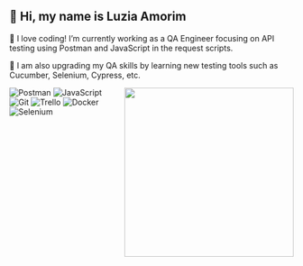 ## 💜 Hi, my name is <strong>Luzia Amorim</strong>

🔭 I love coding! I’m currently working as a QA Engineer focusing on API testing using Postman and JavaScript in the request scripts.

🌱 I am also upgrading my QA skills by learning new testing tools such as Cucumber, Selenium, Cypress, etc.

<img align="right" width="300" src="https://i2.wp.com/allhtaccess.info/wp-content/uploads/2018/03/programming.gif?fit=1281%2C716&ssl=1" />


  ![Postman](https://img.shields.io/badge/-Postman-333333?style=flat&logo=postman)
  ![JavaScript](https://img.shields.io/badge/-JavaScript-333333?style=flat&logo=javascript)
  ![Git](https://img.shields.io/badge/-Git-333333?style=flat&logo=git)
  ![Trello](https://img.shields.io/badge/-Trello-333333?style=flat&logo=trello&logoColor=007ACC)
  ![Docker](https://img.shields.io/badge/-Docker-333333?style=flat&logo=docker)
  ![Selenium](https://img.shields.io/badge/Selenium-WebDrive-green)
  
  




